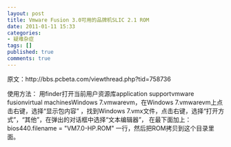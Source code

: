 ```yaml
---
layout: post
title: Vmware Fusion 3.0可用的品牌机SLIC 2.1 ROM
date: 2011-01-11 15:33
categories:
- 疑难杂症
tags: []
published: true
comments: true
---
```

<p><p>原文：http://bbs.pcbeta.com/viewthread.php?tid=758736</p>
<p>使用方法： 用finder打开当前用户资源库application supportvmware fusionvirtual machinesWindows 7.vmwarevm，在Windows 7.vmwarevm上点击右键，选择“显示包内容” ，找到Windows 7.vmx文件，点击右键，选择“打开方式”，“其他”，在弹出的对话框中选择“文本编辑器”， 在最下面加上：bios440.filename = "VM7.0-HP.ROM" 一行，然后把ROM拷贝到这个目录里面。</p></p>
